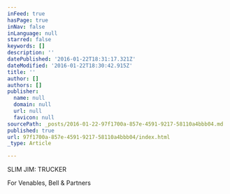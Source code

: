 ```yaml
---
inFeed: true
hasPage: true
inNav: false
inLanguage: null
starred: false
keywords: []
description: ''
datePublished: '2016-01-22T18:31:17.321Z'
dateModified: '2016-01-22T18:30:42.915Z'
title: ''
author: []
authors: []
publisher:
  name: null
  domain: null
  url: null
  favicon: null
sourcePath: _posts/2016-01-22-97f1700a-857e-4591-9217-58110a4bbb04.md
published: true
url: 97f1700a-857e-4591-9217-58110a4bbb04/index.html
_type: Article

---
```

SLIM JIM:  TRUCKER

For Venables, Bell & Partners